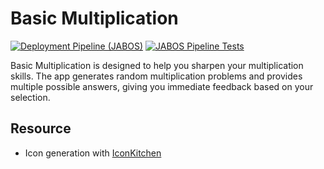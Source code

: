 # Basic Multiplication

[![Deployment Pipeline (JABOS)](https://github.com/angu-software/basic-multiplication/actions/workflows/DeploymentPipeline.yml/badge.svg)](https://github.com/angu-software/basic-multiplication/actions/workflows/DeploymentPipeline.yml)
[![JABOS Pipeline Tests](https://github.com/angu-software/basic-multiplication/actions/workflows/JABOSTesting.yml/badge.svg)](https://github.com/angu-software/basic-multiplication/actions/workflows/JABOSTesting.yml)

Basic Multiplication is designed to help you sharpen your multiplication skills. The app generates random multiplication problems and provides multiple possible answers, giving you immediate feedback based on your selection.

## Resource

* Icon generation with [IconKitchen](https://icon.kitchen)
